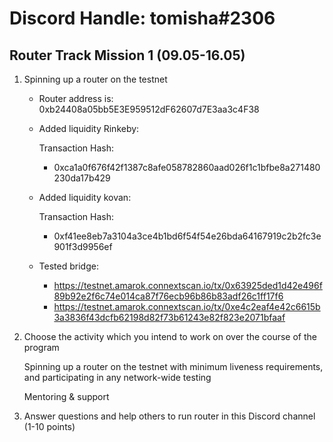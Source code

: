 # Discord Handle: tomisha#2306
## Router Track Mission 1 (09.05-16.05)

1) Spinning up a router on the testnet

    - Router address is: 0xb24408a05bb5E3E959512dF62607d7E3aa3c4F38

    - Added liquidity Rinkeby: 

        Transaction Hash:    
        - 0xca1a0f676f42f1387c8afe058782860aad026f1c1bfbe8a271480230da17b429
       
    - Added liquidity kovan: 
       
       Transaction Hash:
        -  0xf41ee8eb7a3104a3ce4b1bd6f54f54e26bda64167919c2b2fc3e901f3d9956ef

    - Tested bridge:
       - https://testnet.amarok.connextscan.io/tx/0x63925ded1d42e496f89b92e2f6c74e014ca87f76ecb96b86b83adf26c1ff17f6
       - https://testnet.amarok.connextscan.io/tx/0xe4c2eaf4e42c6615b3a3836f43dcfb62198d82f73b61243e82f823e2071bfaaf


2) Choose the activity which you intend to work on over the course of the program

     Spinning up a router on the testnet with minimum liveness requirements, and participating in any network-wide testing
     
     Mentoring & support
    
3) Answer questions and help others to run router in this Discord channel (1-10 points)

    
